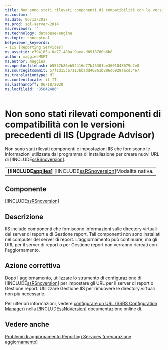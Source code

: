 ```yaml
---
title: Non sono stati rilevati componenti di compatibilità con le versioni precedenti IIS (preparazione aggiornamento) | Microsoft Docs
ms.custom: ''
ms.date: 06/13/2017
ms.prod: sql-server-2014
ms.reviewer: ''
ms.technology: database-engine
ms.topic: conceptual
helpviewer_keywords:
- IIS [Reporting Services]
ms.assetid: e794185a-0a77-480a-9aea-d09f8760a6b8
author: maggiesMSFT
ms.author: maggies
ms.openlocfilehash: b5557b86eb52416d77b46301be3601848079d2e0
ms.sourcegitcommit: 57f1d15c67113bbadd40861b886d6929aacd3467
ms.translationtype: MT
ms.contentlocale: it-IT
ms.lasthandoff: 06/18/2020
ms.locfileid: "85042486"
---
```

# <a name="iis-backward-compatibility-components-were-not-detected-upgrade-advisor"></a>Non sono stati rilevati componenti di compatibilità con le versioni precedenti di IIS (Upgrade Advisor)
  Non sono stati rilevati componenti e impostazioni IIS che forniscono le informazioni utilizzate dal programma di installazione per creare nuovi URL di [!INCLUDE[ssRSnoversion](../../includes/ssrsnoversion-md.md)].  
  
||  
|-|  
|**[!INCLUDE[applies](../../includes/applies-md.md)]**  [!INCLUDE[ssRSnoversion](../../includes/ssrsnoversion-md.md)]Modalità nativa.|  
  
## <a name="component"></a>Componente  
 [!INCLUDE[ssRSnoversion](../../includes/ssrsnoversion-md.md)]  
  
## <a name="description"></a>Descrizione  
 IIS include componenti che forniscono informazioni sulle directory virtuali del server di report e di Gestione report. Tali componenti non sono installati nel computer del server di report. L'aggiornamento può continuare, ma gli URL per il server di report o per Gestione report non verranno ricreati con l'aggiornamento.  
  
## <a name="corrective-action"></a>Azione correttiva  
 Dopo l'aggiornamento, utilizzare lo strumento di configurazione di [!INCLUDE[ssRSnoversion](../../includes/ssrsnoversion-md.md)] per impostare gli URL per il server di report o Gestione report. Utilizzare Gestione IIS per rimuovere le directory virtuali non più necessarie.  
  
 Per ulteriori informazioni, vedere [configurare un URL &#40;SSRS Configuration Manager&#41;](../../reporting-services/install-windows/configure-a-url-ssrs-configuration-manager.md) nella [!INCLUDE[ssNoVersion](../../includes/ssnoversion-md.md)] documentazione online di.  
  
## <a name="see-also"></a>Vedere anche  
 [Problemi di aggiornamento Reporting Services &#40;preparazione aggiornamento&#41;](../../../2014/sql-server/install/reporting-services-upgrade-issues-upgrade-advisor.md)  
  
  
